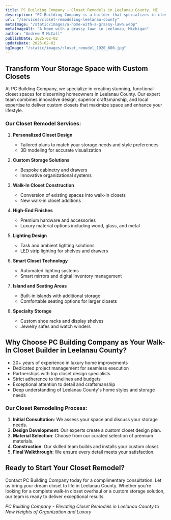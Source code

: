 ```yaml
---
title: PC Building Company - Closet Remodels in Leelanau County, MI
description: "PC Building Company is a builder that specializes in closet remodels in Leelanau County, Michigan"
url: "/services/closet-remodeling-leelanau-county"
metaImage: "/static/images/a-home-with-a-grassy-lawn.webp"
metaImageAlt: "A home with a grassy lawn in Leelanau, Michigan"
author: "Andrew M McCall"
publishDate: 2025-02-02
updateDate: 2025-02-02
bgImage: "/static/images/closet_remodel_1920_600.jpg"
---
```


## Transform Your Storage Space with Custom Closets

At PC Building Company, we specialize in creating stunning, functional closet spaces for discerning homeowners in Leelanau County. Our expert team combines innovative design, superior craftsmanship, and local expertise to deliver custom closets that maximize space and enhance your lifestyle.

### Our Closet Remodel Services:

1. **Personalized Closet Design**
   - Tailored plans to match your storage needs and style preferences
   - 3D modeling for accurate visualization

2. **Custom Storage Solutions**
   - Bespoke cabinetry and drawers
   - Innovative organizational systems

3. **Walk-In Closet Construction**
   - Conversion of existing spaces into walk-in closets
   - New walk-in closet additions

4. **High-End Finishes**
   - Premium hardware and accessories
   - Luxury material options including wood, glass, and metal

5. **Lighting Design**
   - Task and ambient lighting solutions
   - LED strip lighting for shelves and drawers

6. **Smart Closet Technology**
   - Automated lighting systems
   - Smart mirrors and digital inventory management

7. **Island and Seating Areas**
   - Built-in islands with additional storage
   - Comfortable seating options for larger closets

8. **Specialty Storage**
   - Custom shoe racks and display shelves
   - Jewelry safes and watch winders

## Why Choose PC Building Company as Your Walk-In Closet Builder in Leelanau County?

- 20+ years of experience in luxury home improvements
- Dedicated project management for seamless execution
- Partnerships with top closet design specialists
- Strict adherence to timelines and budgets
- Exceptional attention to detail and craftsmanship
- Deep understanding of Leelanau County's home styles and storage needs

### Our Closet Remodeling Process:

1. **Initial Consultation**: We assess your space and discuss your storage needs.
2. **Design Development**: Our experts create a custom closet design plan.
3. **Material Selection**: Choose from our curated selection of premium materials.
4. **Construction**: Our skilled team builds and installs your custom closet.
5. **Final Walkthrough**: We ensure every detail meets your satisfaction.



## Ready to Start Your Closet Remodel?

Contact PC Building Company today for a complimentary consultation. Let us bring your dream closet to life in Leelanau County. Whether you're looking for a complete walk-in closet overhaul or a custom storage solution, our team is ready to deliver exceptional results.

*PC Building Company - Elevating Closet Remodels in Leelanau County to New Heights of Organization and Luxury*

